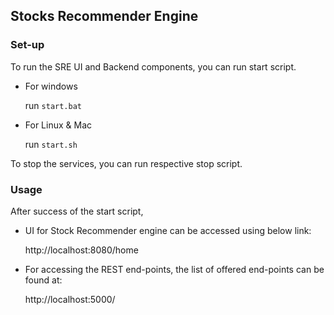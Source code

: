 ## Stocks Recommender Engine

### Set-up

To run the SRE UI and Backend components, you can run start script.

- For windows

    run `start.bat`
- For Linux & Mac 

    run `start.sh`

To stop the services, you can run respective stop script.


### Usage

After success of the start script, 

- UI for Stock Recommender engine can be accessed using below link: 

    http://localhost:8080/home

- For accessing the REST end-points, the list of offered end-points can be found at: 

    http://localhost:5000/

